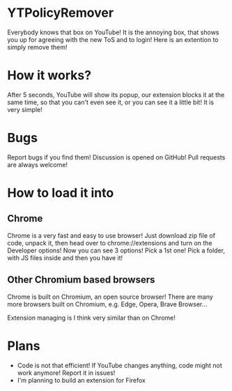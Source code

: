 # YTPolicyRemover
Everybody knows that box on YouTube! It is the annoying box, that shows you up for agreeing with the new ToS and to login! Here is an extention to simply remove them!

# How it works?
After 5 seconds, YouTube will show its popup, our extension blocks it at the same time, so that you can't even see it, or you can see it a little bit! It is very simple!

# Bugs
Report bugs if you find them! Discussion is opened on GitHub! Pull requests are always welcome!

# How to load it into

## Chrome
Chrome is a very fast and easy to use browser! Just download zip file of code, unpack it, then head over to chrome://extensions and turn on the Developer options! Now you can see 3 options! Pick a 1st one! Pick a folder, with JS files inside and then you have it!

## Other Chromium based browsers
Chrome is built on Chromium, an open source browser! There are many more browsers built on Chromium, e.g. Edge, Opera, Brave Browser...

Extension managing is I think very similar than on Chrome!

# Plans
- Code is not that efficient! If YouTube changes anything, code might not work anymore! Report it in issues!
- I'm planning to build an extension for Firefox

